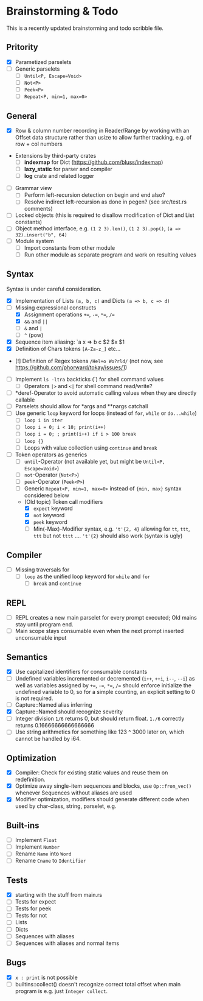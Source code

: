# Brainstorming & Todo

This is a recently updated brainstorming and todo scribble file.

## Pritority

- [x] Parametized parselets
- [ ] Generic parselets
  - [ ] `Until<P, Escape=Void>`
  - [ ] `Not<P>`
  - [ ] `Peek<P>`
  - [ ] `Repeat<P, min=1, max=0>`

## General

- [x] Row & column number recording in Reader/Range by working with an Offset data structure rather than usize to allow further tracking, e.g. of row + col numbers
- Extensions by third-party crates
  - [ ] **indexmap** for Dict (https://github.com/bluss/indexmap)
  - [ ] **lazy_static** for parser and compiler
  - [ ] **log** crate and related logger
- [ ] Grammar view
  - [ ] Perform left-recursion detection on begin and end also?
  - [ ] Resolve indirect left-recursion as done in pegen? (see src/test.rs comments)
- [ ] Locked objects (this is required to disallow modification of Dict and List constants)
- [ ] Object method interface, e.g. `(1 2 3).len()`, `(1 2 3).pop()`, `(a => 32).insert("b", 64)`
- [ ] Module system
  - [ ] Import constants from other module
  - [ ] Run other module as separate program and work on resulting values

## Syntax

Syntax is under careful consideration.

- [x] Implementation of Lists `(a, b, c)` and Dicts `(a => b, c => d)`
- [ ] Missing expressional constructs
  - [x] Assignment operations `+=`, `-=`, `*=`, `/=`
  - [x] `&&` and `||`
  - [ ] `&` and `|`
  - [ ] `^` (pow)
- [x] Sequence item aliasing: `a x => b c $2 $x $1
- [x] Definition of Chars tokens `[A-Za-z_]` etc...
- [!] Definition of Regex tokens `/Hel+o Wo?rld/` (not now, see https://github.com/phorward/tokay/issues/1)
- [ ] Implement `ls -ltra` backticks (`) for shell command values
  - [ ] Operators `|>` and `<|` for shell command read/write?
- [ ] *deref-Operator to avoid automatic calling values when they are directly callable
- [ ] Parselets should allow for *args and **nargs catchall
- [ ] Use generic `loop` keyword for loops (instead of `for`, `while` or `do...while`)
  - [ ] `loop i in iter`
  - [ ] `loop i = 0; i < 10; print(i++)`
  - [ ] `loop i = 0; ; print(i++) if i > 100 break`
  - [ ] `loop {}`
  - [ ] Loops with value collection using `continue` and `break`
- [ ] Token operators as generics
  - [ ] `until`-Operator (not available yet, but might be `Until<P, Escape=Void>`)
  - [ ] `not`-Operator (`Not<P>`)
  - [ ] `peek`-Operator (`Peek<P>`)
  - [ ] Generic `Repeat<P, min=1, max=0>` instead of `{min, max}` syntax considered below
  - (Old topic) Token call modifiers
    - [x] `expect` keyword
    - [x] `not` keyword
    - [x] `peek` keyword
    - [ ] Min(-Max)-Modifier syntax, e.g. `'t'{2, 4}` allowing for `tt`, `ttt`, `ttt` but not `tttt` .... `'t'{2}` should also work (syntax is ugly)

## Compiler

- [ ] Missing traversals for
  - [ ] `loop` as the unified loop keyword for `while` and `for`
    - [ ] `break` and `continue`

## REPL

- [ ] REPL creates a new main parselet for every prompt executed; Old mains stay until program end.
- [ ] Main scope stays consumable even when the next prompt inserted unconsumable input

## Semantics

- [x] Use capitalized identifiers for consumable constants
- [ ] Undefined variables incremented or decremented (`i++`, `++i`, `i--`, `--i`) as well as variables assigned by `+=`, `-=`, `*=`, `/=` should enforce initialize the undefined variable to 0, so for a simple counting, an explicit setting to 0 is not required.
- [ ] Capture::Named alias inferring
- [x] Capture::Named should recognize severity
- [ ] Integer division `1/6` returns 0, but should return float. `1./6` correctly returns 0.16666666666666666
- [ ] Use string arithmetics for something like 123 ^ 3000 later on, which cannot be handled by i64.

## Optimization

- [x] Compiler: Check for existing static values and reuse them on redefinition.
- [x] Optimize away single-item sequences and blocks, use `Op::from_vec()` whenever Sequences without aliases are used
- [x] Modifier optimization, modifiers should generate different code when used by char-class, string, parselet, e.g.

## Built-ins

- [ ] Implement `Float`
- [ ] Implement `Number`
- [ ] Rename `Name` into `Word`
- [ ] Rename `Cname` to `Identifier`

## Tests

- [x] starting with the stuff from main.rs
- [ ] Tests for expect
- [ ] Tests for peek
- [ ] Tests for not
- [ ] Lists
- [ ] Dicts
- [ ] Sequences with aliases
- [ ] Sequences with aliases and normal items

## Bugs

- [x] `x : print` is not possible
- [ ] builtins::collect() doesn't recognize correct total offset when main program is e.g. just `Integer collect`.
